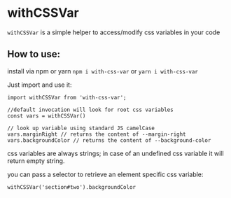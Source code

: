 withCSSVar
===

`withCSSVar` is a simple helper to access/modify css variables in your code

How to use:
---
install via npm or yarn
`npm i with-css-var` or `yarn i with-css-var`

Just import and use it:

```
import withCSSVar from 'with-css-var';

//default invocation will look for root css variables
const vars = withCSSVar()

// look up variable using standard JS camelCase 
vars.marginRight // returns the content of --margin-right
vars.backgroundColor // returns the content of --background-color

```
css variables are always strings; in case of an undefined css variable it will return empty string.

you can pass a selector to retrieve an element specific css variable:

```
withCSSVar('section#two').backgroundColor
```

